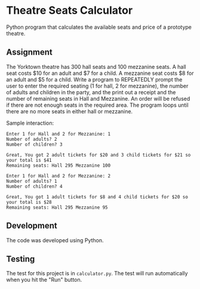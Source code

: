 # Theatre Seats Calculator
Python program that calculates the available seats and price of a prototype theatre.

## Assignment

The Yorktown theatre has 300 hall seats and 100 mezzanine seats. A hall seat costs $10 for an adult and $7 for a child. A mezzanine seat costs $8 for an adult and $5 for a child. Write a program to REPEATEDLY prompt the user to enter the required seating (1 for hall, 2 for mezzanine), the number of adults and children in the party, and the print out a receipt and the number of remaining seats in Hall and Mezzanine. An order will be refused if there are not enough seats in the required area. The program loops until there are no more seats in either hall or mezzanine.  

Sample interaction:

```
Enter 1 for Hall and 2 for Mezzanine: 1
Number of adults? 2
Number of children? 3
 
Great, You got 2 adult tickets for $20 and 3 child tickets for $21 so your total is $41
Remaining seats: Hall 295 Mezzanine 100

Enter 1 for Hall and 2 for Mezzanine: 2
Number of adults? 1
Number of children? 4
 
Great, You got 1 adult tickets for $8 and 4 child tickets for $20 so your total is $28
Remaining seats: Hall 295 Mezzanine 95
```

## Development

The code was developed using Python.

## Testing 

The test for this project is in `calculator.py`. The test will run automatically when you hit the "Run" button.
